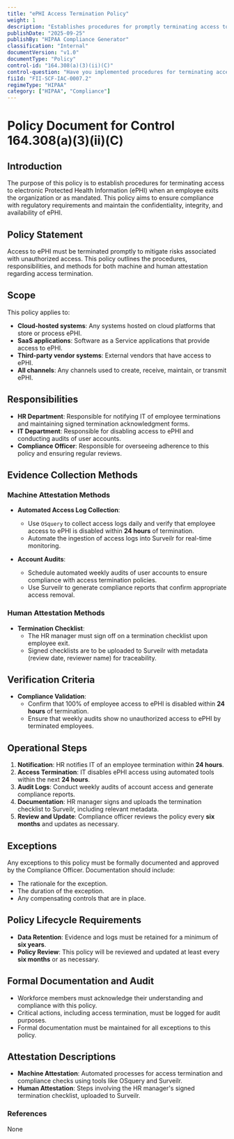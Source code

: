 ```yaml
---
title: "ePHI Access Termination Policy"
weight: 1
description: "Establishes procedures for promptly terminating access to electronic Protected Health Information upon employee exit."
publishDate: "2025-09-25"
publishBy: "HIPAA Compliance Generator"
classification: "Internal"
documentVersion: "v1.0"
documentType: "Policy"
control-id: "164.308(a)(3)(ii)(C)"
control-question: "Have you implemented procedures for terminating access to EPHI when an employee leaves your organization or as required by paragraph (a)(3)(ii)(B) of this section? (A)"
fiiId: "FII-SCF-IAC-0007.2"
regimeType: "HIPAA"
category: ["HIPAA", "Compliance"]
---
```



# Policy Document for Control 164.308(a)(3)(ii)(C)

## Introduction
The purpose of this policy is to establish procedures for terminating access to electronic Protected Health Information (ePHI) when an employee exits the organization or as mandated. This policy aims to ensure compliance with regulatory requirements and maintain the confidentiality, integrity, and availability of ePHI.

## Policy Statement
Access to ePHI must be terminated promptly to mitigate risks associated with unauthorized access. This policy outlines the procedures, responsibilities, and methods for both machine and human attestation regarding access termination.

## Scope
This policy applies to:
- **Cloud-hosted systems**: Any systems hosted on cloud platforms that store or process ePHI.
- **SaaS applications**: Software as a Service applications that provide access to ePHI.
- **Third-party vendor systems**: External vendors that have access to ePHI.
- **All channels**: Any channels used to create, receive, maintain, or transmit ePHI.

## Responsibilities
- **HR Department**: Responsible for notifying IT of employee terminations and maintaining signed termination acknowledgment forms.
- **IT Department**: Responsible for disabling access to ePHI and conducting audits of user accounts.
- **Compliance Officer**: Responsible for overseeing adherence to this policy and ensuring regular reviews.

## Evidence Collection Methods

### Machine Attestation Methods
- **Automated Access Log Collection**: 
  - Use `OSquery` to collect access logs daily and verify that employee access to ePHI is disabled within **24 hours** of termination.
  - Automate the ingestion of access logs into Surveilr for real-time monitoring.
  
- **Account Audits**:
  - Schedule automated weekly audits of user accounts to ensure compliance with access termination policies.
  - Use Surveilr to generate compliance reports that confirm appropriate access removal.

### Human Attestation Methods
- **Termination Checklist**:
  - The HR manager must sign off on a termination checklist upon employee exit.
  - Signed checklists are to be uploaded to Surveilr with metadata (review date, reviewer name) for traceability.

## Verification Criteria
- **Compliance Validation**:
  - Confirm that 100% of employee access to ePHI is disabled within **24 hours** of termination.
  - Ensure that weekly audits show no unauthorized access to ePHI by terminated employees.

## Operational Steps
1. **Notification**: HR notifies IT of an employee termination within **24 hours**.
2. **Access Termination**: IT disables ePHI access using automated tools within the next **24 hours**.
3. **Audit Logs**: Conduct weekly audits of account access and generate compliance reports.
4. **Documentation**: HR manager signs and uploads the termination checklist to Surveilr, including relevant metadata.
5. **Review and Update**: Compliance officer reviews the policy every **six months** and updates as necessary.

## Exceptions
Any exceptions to this policy must be formally documented and approved by the Compliance Officer. Documentation should include:
- The rationale for the exception.
- The duration of the exception.
- Any compensating controls that are in place.

## Policy Lifecycle Requirements
- **Data Retention**: Evidence and logs must be retained for a minimum of **six years**.
- **Policy Review**: This policy will be reviewed and updated at least every **six months** or as necessary.

## Formal Documentation and Audit
- Workforce members must acknowledge their understanding and compliance with this policy.
- Critical actions, including access termination, must be logged for audit purposes.
- Formal documentation must be maintained for all exceptions to this policy.

## Attestation Descriptions
- **Machine Attestation**: Automated processes for access termination and compliance checks using tools like OSquery and Surveilr.
- **Human Attestation**: Steps involving the HR manager's signed termination checklist, uploaded to Surveilr.

### References
None
```